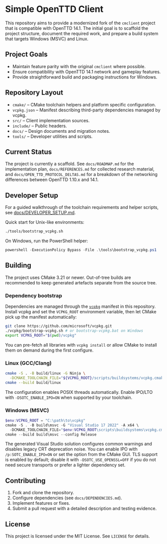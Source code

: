 # Simple OpenTTD Client

This repository aims to provide a modernized fork of the `cmclient` project that is compatible with OpenTTD 14.1. The initial goal is to scaffold the project structure, document the required work, and prepare a build system that targets Windows (MSVC) and Linux.

## Project Goals
- Maintain feature parity with the original `cmclient` where possible.
- Ensure compatibility with OpenTTD 14.1 network and gameplay features.
- Provide straightforward build and packaging instructions for Windows.

## Repository Layout
- `cmake/` – CMake toolchain helpers and platform specific configuration.
- `vcpkg.json` – Manifest describing third-party dependencies managed by vcpkg.
- `src/` – Client implementation sources.
- `include/` – Public headers.
- `docs/` – Design documents and migration notes.
- `tools/` – Developer utilities and scripts.

## Current Status
The project is currently a scaffold. See `docs/ROADMAP.md` for the implementation plan, `docs/REFERENCES.md` for collected research material, and `docs/OPEN_TTD_PROTOCOL_DELTAS.md` for a breakdown of the networking differences between OpenTTD 1.10.x and 14.1.

## Developer Setup
For a guided walkthrough of the toolchain requirements and helper scripts, see [docs/DEVELOPER_SETUP.md](docs/DEVELOPER_SETUP.md).

Quick start for Unix-like environments:

```bash
./tools/bootstrap_vcpkg.sh
```

On Windows, run the PowerShell helper:

```powershell
powershell -ExecutionPolicy Bypass -File .\tools\bootstrap_vcpkg.ps1
```

## Building
The project uses CMake 3.21 or newer. Out-of-tree builds are recommended to keep generated artefacts separate from the source tree.

### Dependency bootstrap
Dependencies are managed through the [`vcpkg`](https://github.com/microsoft/vcpkg) manifest in this repository. Install vcpkg and
set the `VCPKG_ROOT` environment variable, then let CMake pick up the manifest automatically:

```bash
git clone https://github.com/microsoft/vcpkg.git
./vcpkg/bootstrap-vcpkg.sh # or bootstrap-vcpkg.bat on Windows
export VCPKG_ROOT="$(pwd)/vcpkg"
```

You can pre-fetch all libraries with `vcpkg install` or allow CMake to install them on demand during the first configure.

### Linux (GCC/Clang)
```bash
cmake -S . -B build/linux -G Ninja \
  -DCMAKE_TOOLCHAIN_FILE="${VCPKG_ROOT}/scripts/buildsystems/vcpkg.cmake"
cmake --build build/linux
```

The configuration enables POSIX threads automatically. Enable IPO/LTO with `-DSOTC_ENABLE_IPO=ON` when supported by your toolchain.

### Windows (MSVC)
```powershell
$env:VCPKG_ROOT = "C:\path\to\vcpkg"
cmake -S . -B build\msvc -G "Visual Studio 17 2022" -A x64 \
  -DCMAKE_TOOLCHAIN_FILE="$env:VCPKG_ROOT\scripts\buildsystems\vcpkg.cmake"
cmake --build build\msvc --config Release
```

The generated Visual Studio solution configures common warnings and disables legacy CRT deprecation noise. You can enable IPO with `/p:SOTC_ENABLE_IPO=ON` or set the option from the CMake GUI. TLS
support is enabled by default; disable it with `-DSOTC_USE_OPENSSL=OFF` if you do not need secure transports or prefer a lighter
dependency set.

## Contributing
1. Fork and clone the repository.
2. Configure dependencies (see `docs/DEPENDENCIES.md`).
3. Implement features or fixes.
4. Submit a pull request with a detailed description and testing evidence.

## License
This project is licensed under the MIT License. See `LICENSE` for details.
